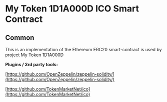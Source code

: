 # My Token 1D1A000D ICO Smart Contract

## Common

This is an implementation of the Ethereum ERC20 smart-contract is used by project My Token 1D1A000D

<b>Plugins / 3rd party tools:</b>

[https://github.com/OpenZeppelin/zeppelin-solidity/](https://github.com/OpenZeppelin/zeppelin-solidity/)

[https://github.com/TokenMarketNet/ico](https://github.com/TokenMarketNet/ico)